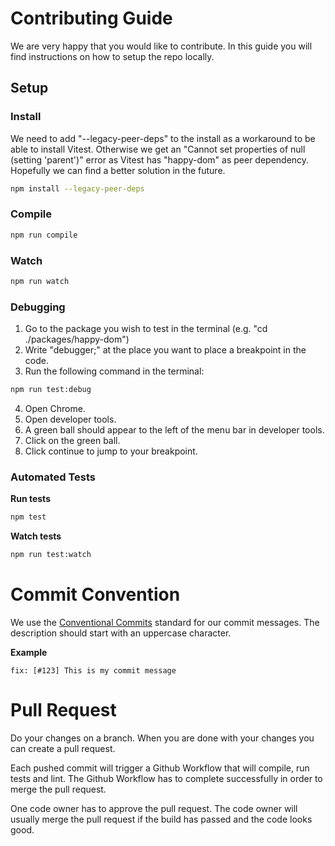 # Contributing Guide

We are very happy that you would like to contribute. In this guide you will find instructions on how to setup the repo locally.

## Setup

### Install

We need to add "--legacy-peer-deps" to the install as a workaround to be able to install Vitest. Otherwise we get an "Cannot set properties of null (setting 'parent')" error as Vitest has "happy-dom" as peer dependency. Hopefully we can find a better solution in the future.

```bash
npm install --legacy-peer-deps
```

### Compile

```bash
npm run compile
```

### Watch

```bash
npm run watch
```

### Debugging

1. Go to the package you wish to test in the terminal (e.g. "cd ./packages/happy-dom")
2. Write "debugger;" at the place you want to place a breakpoint in the code.
3. Run the following command in the terminal:

```bash
npm run test:debug
```

4. Open Chrome.
5. Open developer tools.
6. A green ball should appear to the left of the menu bar in developer tools.
7. Click on the green ball.
8. Click continue to jump to your breakpoint.

### Automated Tests

**Run tests**

```bash
npm test
```

**Watch tests**

```bash
npm run test:watch
```

# Commit Convention

We use the [Conventional Commits](https://www.conventionalcommits.org/en/) standard for our commit messages. The description should start with an uppercase character.

**Example**

```
fix: [#123] This is my commit message
```

# Pull Request

Do your changes on a branch. When you are done with your changes you can create a pull request.

Each pushed commit will trigger a Github Workflow that will compile, run tests and lint. The Github Workflow has to complete successfully in order to merge the pull request.

One code owner has to approve the pull request. The code owner will usually merge the pull request if the build has passed and the code looks good.

